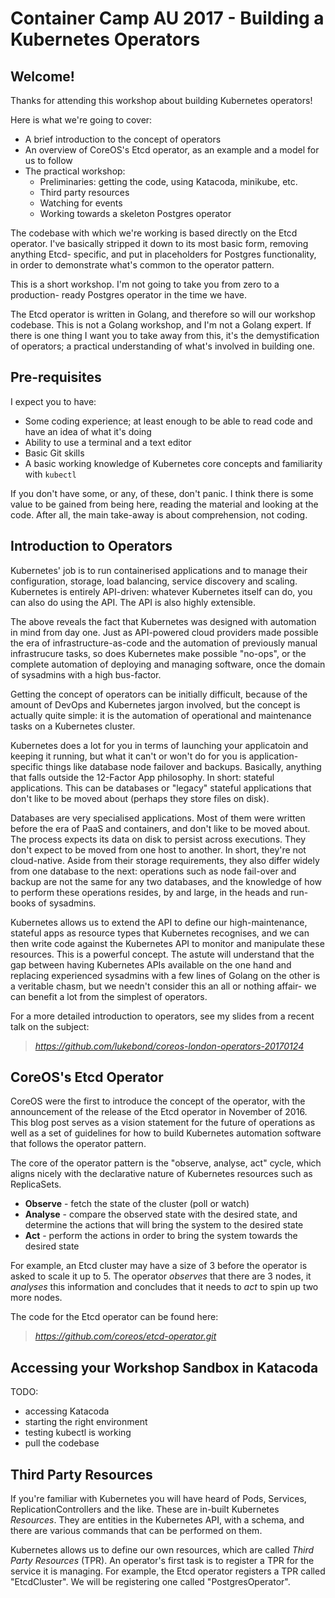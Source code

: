 # Container Camp AU 2017 - Building a Kubernetes Operators

## Welcome!

Thanks for attending this workshop about building Kubernetes operators!

Here is what we're going to cover:

  - A brief introduction to the concept of operators
  - An overview of CoreOS's Etcd operator, as an example and a model for us to follow
  - The practical workshop:
    - Preliminaries: getting the code, using Katacoda, minikube, etc.
    - Third party resources
    - Watching for events
    - Working towards a skeleton Postgres operator

The codebase with which we're working is based directly on the Etcd operator.
I've basically stripped it down to its most basic form, removing anything Etcd-
specific, and put in placeholders for Postgres functionality, in order to
demonstrate what's common to the operator pattern.

This is a short workshop. I'm not going to take you from zero to a production-
ready Postgres operator in the time we have.

The Etcd operator is written in Golang, and therefore so will our workshop
codebase. This is not a Golang workshop, and I'm not a Golang expert. If there
is one thing I want you to take away from this, it's the demystification of
operators; a practical understanding of what's involved in building one.

## Pre-requisites

I expect you to have:

  - Some coding experience; at least enough to be able to read code and have
    an idea of what it's doing
  - Ability to use a terminal and a text editor
  - Basic Git skills
  - A basic working knowledge of Kubernetes core concepts and familiarity
    with `kubectl`

If you don't have some, or any, of these, don't panic. I think there is some
value to be gained from being here, reading the material and looking at the
code. After all, the main take-away is about comprehension, not coding.

## Introduction to Operators

Kubernetes' job is to run containerised applications and to manage their
configuration, storage, load balancing, service discovery and scaling.
Kubernetes is entirely API-driven: whatever Kubernetes itself can do, you can
also do using the API. The API is also highly extensible.

The above reveals the fact that Kubernetes was designed with automation in
mind from day one. Just as API-powered cloud providers made possible the era
of infrastructure-as-code and the automation of previously manual
infrastrucure tasks, so does Kubernetes make possible "no-ops", or the
complete automation of deploying and managing software, once the domain of
sysadmins with a high bus-factor.

Getting the concept of operators can be initially difficult, because of the
amount of DevOps and Kubernetes jargon involved, but the concept is actually
quite simple: it is the automation of operational and maintenance tasks on a
Kubernetes cluster.

Kubernetes does a lot for you in terms of launching your applicatoin and
keeping it running, but what it can't or won't do for you is application-
specific things like database node failover and backups. Basically, anything
that falls outside the 12-Factor App philosophy. In short: stateful
applications. This can be databases or "legacy" stateful applications that
don't like to be moved about (perhaps they store files on disk).

Databases are very specialised applications. Most of them were written before
the era of PaaS and containers, and don't like to be moved about. The process
expects its data on disk to persist across executions. They don't expect to be
moved from one host to another. In short, they're not cloud-native. Aside from
their storage requirements, they also differ widely from one database to the
next: operations such as node fail-over and backup are not the same for any
two databases, and the knowledge of how to perform these operations resides,
by and large, in the heads and run-books of sysadmins.

Kubernetes allows us to extend the API to define our high-maintenance,
stateful apps as resource types that Kubernetes recognises, and we can then
write code against the Kubernetes API to monitor and manipulate these
resources. This is a powerful concept. The astute will understand that the gap
between having Kubernetes APIs available on the one hand and replacing
experienced sysadmins with a few lines of Golang on the other is a veritable
chasm, but we needn't consider this an all or nothing affair- we can benefit a
lot from the simplest of operators.

For a more detailed introduction to operators, see my slides from a recent
talk on the subject:

> _https://github.com/lukebond/coreos-london-operators-20170124_

## CoreOS's Etcd Operator

CoreOS were the first to introduce the concept of the operator, with the
announcement of the release of the Etcd operator in November of 2016. This
blog post serves as a vision statement for the future of operations as well
as a set of guidelines for how to build Kubernetes automation software that
follows the operator pattern.

The core of the operator pattern is the "observe, analyse, act" cycle, which
aligns nicely with the declarative nature of Kubernetes resources such as
ReplicaSets.

  - **Observe** - fetch the state of the cluster (poll or watch)
  - **Analyse** - compare the observed state with the desired state, and
    determine the actions that will bring the system to the desired state
  - **Act** - perform the actions in order to bring the system towards the
    desired state

For example, an Etcd cluster may have a size of 3 before the operator is asked
to scale it up to 5. The operator _observes_ that there are 3 nodes, it
_analyses_ this information and concludes that it needs to _act_ to spin up
two more nodes.

The code for the Etcd operator can be found here:

> _https://github.com/coreos/etcd-operator.git_

## Accessing your Workshop Sandbox in Katacoda

TODO:
- accessing Katacoda
- starting the right environment
- testing kubectl is working
- pull the codebase

## Third Party Resources

If you're familiar with Kubernetes you will have heard of Pods, Services,
ReplicationControllers and the like. These are in-built Kubernetes
_Resources_. They are entities in the Kubernetes API, with a schema, and there
are various commands that can be performed on them.

Kubernetes allows us to define our own resources, which are called _Third
Party Resources_ (TPR). An operator's first task is to register a TPR for the
service it is managing. For example, the Etcd operator registers a TPR called
"EtcdCluster". We will be registering one called "PostgresOperator".

